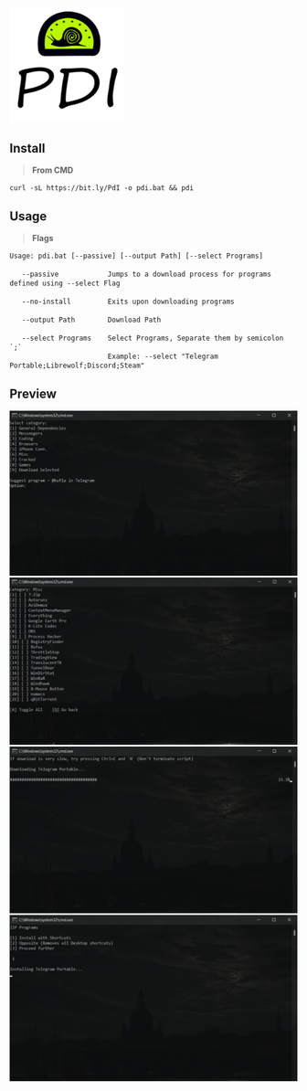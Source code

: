 <div>
  <img src="images\pdi2.png"  style="width: 40%; height: 40%">
</div>

## Install

>**From CMD**
```
curl -sL https://bit.ly/PdI -o pdi.bat && pdi
```

## Usage

>**Flags**

```
Usage: pdi.bat [--passive] [--output Path] [--select Programs]

   --passive            Jumps to a download process for programs defined using --select Flag

   --no-install         Exits upon downloading programs

   --output Path        Download Path

   --select Programs    Select Programs, Separate them by semicolon `;`
                        Example: --select "Telegram Portable;Librewolf;Discord;Steam"
```

## Preview

<div>
  <img src="images\preview1.png" alt="Main Menu">
  <img src="images\preview2.png" alt="Selecion Menu">
</div>
<div class="image-row">
  <img src="images\preview3.png" alt="Download Process">
  <img src="images\preview4.png" alt="Install Process">
</div>
